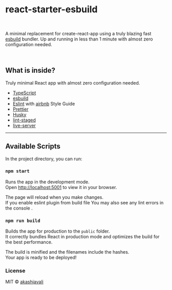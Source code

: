 # react-starter-esbuild  

<br />


A minimal replacement for create-react-app using a truly blazing fast [esbuild](https://esbuild.github.io/) bundler. Up and running in less than 1 minute with almost zero configuration needed.

<br />

## What is inside?

Truly minimal React app with almost zero configuration needed.

- [TypeScript](https://www.typescriptlang.org/)
- [esbuild](https://esbuild.github.io/)
- [Eslint](https://eslint.org/) with [airbnb](https://github.com/airbnb/javascript) Style Guide
- [Prettier](https://prettier.io/)
- [Husky](https://github.com/typicode/husky)
- [lint-staged](https://github.com/okonet/lint-staged)
- [live-server](https://github.com/tapio/live-server)

---

## Available Scripts

In the project directory, you can run:

### `npm start`

Runs the app in the development mode.\
Open [http://localhost:5001](http://localhost:5001) to view it in your browser.

The page will reload when you make changes.\
If you enable eslint plugin from build file You may also see any lint errors in the console .

### `npm run build`

Builds the app for production to the `public` folder.\
It correctly bundles React in production mode and optimizes the build for the best performance.

The build is minified and the filenames include the hashes.\
Your app is ready to be deployed!


<!-- ### `npm test`

Launches the test runner in the interactive watch mode.\
See the section about [running tests](https://facebook.github.io/create-react-app/docs/running-tests) for more information. -->


### License

MIT © [akashjavali](https://github.com/akashjavali/)